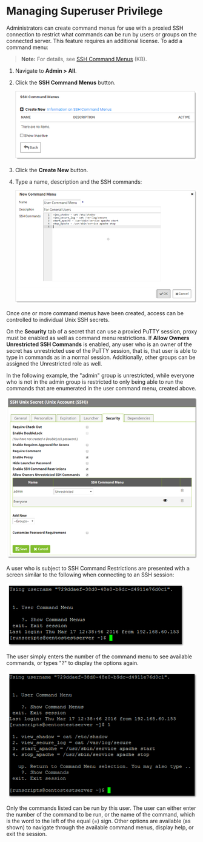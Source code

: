 [title]: # (Managing Superuser Privilege)
[tags]: # (Launcher)
[priority]: # (60)

# Managing Superuser Privilege

Administrators can create command menus for use with a proxied SSH connection to restrict what commands can be run by users or groups on the connected server. This feature requires an additional license. To add a command menu:

> **Note:** For details, see [SSH Command Menus](https://thycotic.force.com/support/s/article/SSH-Command-Menus) (KB).

1. Navigate to **Admin \> All**.

1. Click the **SSH Command Menus** button.

   ![1557249163056](images/1557249163056.png)

1. Click the **Create New** button.

1. Type a name, description and the SSH commands:

   ![1557249586328](images/1557249586328.png)

Once one or more command menus have been created, access can be controlled to individual Unix SSH secrets.

On the **Security** tab of a secret that can use a proxied PuTTY session, proxy must be enabled as well as command menu restrictions. If **Allow Owners Unrestricted SSH Commands** is enabled, any user who is an owner of the secret has unrestricted use of the PuTTY session, that is, that user is able to type in commands as in a normal session. Additionally, other groups can be assigned the Unrestricted role as well.

In the following example, the "admin" group is unrestricted, while everyone who is not in the admin group is restricted to only being able to run the commands that are enumerated in the user command menu, created above.

![1556311064475](images/1556311064475.png)

A user who is subject to SSH Command Restrictions are presented with a screen similar to the following when connecting to an SSH session:

![1556289669061](images/1556289669061.png)

The user simply enters the number of the command menu to see available commands, or types "?" to display the options again.

![1556289778069](images/1556289778069.png)

Only the commands listed can be run by this user. The user can either enter the number of the command to be run, or the name of the command, which is the word to the left of the equal (=) sign. Other options are available (as shown) to navigate through the available command menus, display help, or exit the session.

